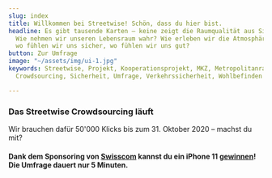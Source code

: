 ```yaml
---
slug: index
title: Willkommen bei Streetwise! Schön, dass du hier bist.
headline: Es gibt tausende Karten – keine zeigt die Raumqualität aus Sicht der Bevölkerung.
  Wie nehmen wir unseren Lebensraum wahr? Wie erleben wir die Atmosphäre eines Ortes,
  wo fühlen wir uns sicher, wo fühlen wir uns gut?
button: Zur Umfrage
image: "~/assets/img/ui-1.jpg"
keywords: Streetwise, Projekt, Kooperationsprojekt, MKZ, Metropolitanraum, Zürich,
  Crowdsourcing, Sicherheit, Umfrage, Verkehrssicherheit, Wohlbefinden

---
```

### Das Streetwise Crowdsourcing läuft

Wir brauchen dafür 50'000 Klicks bis zum 31. Oktober 2020 – machst du mit?

#### Dank dem Sponsoring von [Swisscom](https://swisscom.ch) kannst du ein iPhone 11 [gewinnen](https://streetwise.space/disclaimer#teilnahmebedingungen)! Die Umfrage dauert nur 5 Minuten.
